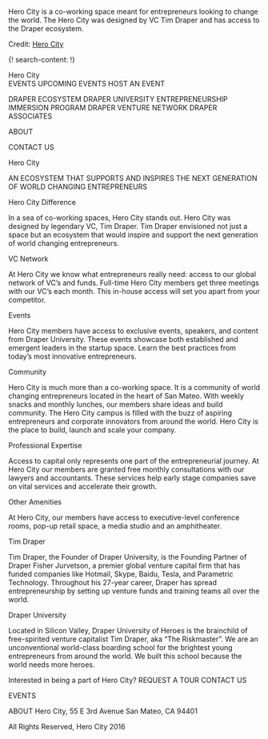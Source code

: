 
Hero City is a co-working space meant for entrepreneurs looking to change the world. The Hero City was designed by VC Tim Draper and has access to the Draper ecosystem. 

Credit: [Hero City](http://www.herocity.com/)

{! search-content: !}



Hero City	
EVENTS
UPCOMING EVENTS
HOST AN EVENT
 
DRAPER ECOSYSTEM
DRAPER UNIVERSITY
ENTREPRENEURSHIP IMMERSION PROGRAM
DRAPER VENTURE NETWORK
DRAPER ASSOCIATES
 
ABOUT
 
CONTACT US

Hero City

AN ECOSYSTEM THAT SUPPORTS AND INSPIRES THE NEXT GENERATION OF WORLD CHANGING ENTREPRENEURS



Hero City Difference

In a sea of co-working spaces, Hero City stands out.  Hero City was designed by legendary VC, Tim Draper.  Tim Draper envisioned not just a space but an ecosystem that would inspire and support the next generation of world changing entrepreneurs.


VC Network

At Hero City we know what entrepreneurs really need: access to our global network of VC’s and funds.  Full-time Hero City members get three meetings with our VC’s each month.  This in-house access will set you apart from your competitor.


Events

Hero City members have access to exclusive events, speakers, and content from Draper University.  These events showcase both established and emergent leaders in the startup space.  Learn the best practices from today’s most innovative entrepreneurs.


Community

Hero City is much more than a co-working space.  It is a community of world changing entrepreneurs located in the heart of San Mateo.  With weekly snacks and monthly lunches, our members share ideas and build community.  The Hero City campus is filled with the buzz of aspiring entrepreneurs and corporate innovators from around the world.  Hero City is the place to build, launch and scale your company.


Professional Expertise

Access to capital only represents one part of the entrepreneurial journey.  At Hero City our members are granted free monthly consultations with our lawyers and accountants.  These services help early stage companies save on vital services and accelerate their growth.  


Other Amenities

At Hero City, our members have access to executive-level conference rooms, pop-up retail space, a media studio and an amphitheater.



Tim Draper

Tim Draper, the Founder of Draper University, is the Founding Partner of Draper Fisher Jurvetson, a premier global venture capital firm that has funded companies like Hotmail, Skype, Baidu, Tesla, and Parametric Technology. Throughout his 27-year career, Draper has spread entrepreneurship by setting up venture funds and training teams all over the world.


Draper University

Located in Silicon Valley, Draper University of Heroes is the brainchild of free-spirited venture capitalist Tim Draper, aka “The Riskmaster”. We are an unconventional world-class boarding school for the brightest young entrepreneurs from around the world. We built this school because the world needs more heroes.


Interested in being a part of Hero City?
REQUEST A TOUR
CONTACT US
 
EVENTS
 
ABOUT
Hero City, 55 E 3rd Avenue
San Mateo, CA 94401

All Rights Reserved, Hero City 2016
